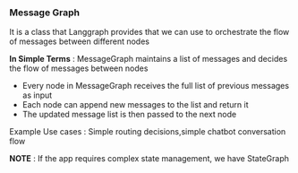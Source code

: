 ### Message Graph

It is a class that Langgraph provides that we can use to orchestrate the flow of messages between different nodes

**In Simple Terms** : MessageGraph maintains a list of messages and decides the flow of messages between nodes

- Every node in MessageGraph receives the full list of previous messages as input
- Each node can append new messages to the list and return it
- The updated message list is then passed to the next node

Example Use cases : Simple routing decisions,simple chatbot conversation flow

**NOTE** : If the app requires complex state management, we have StateGraph 
